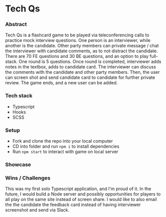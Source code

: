 # Tech Qs

### Abstract
Tech Qs is a flashcard game to be played via teleconferencing calls to practice mock interview questions. One person is an interviewer, while another is the candidate. Other party members can private message / chat the interviewer with candidate comments, as to not distract the candidate. There are 70 FE questions and 30 BE questions, and an option to play full-stack. One round is 5 questions. Once round is completed, interviewer adds notes in the textbox, adds to candidate card. The interviewer can discuss the comments with the candidate and other party members. Then, the user can screen shot and send candidate card to candidate for further private review. The game ends, and a new user can be added. 

### Tech stack
- Typescript
- Hooks
- SCSS

### Setup
- Fork and clone the repo into your local computer
- CD into folder and run `npm i` to install dependencies
- Run  `npm start` to interact with game on local server

### Showcase

### Wins / Challenges
This was my first solo Typescript application, and I'm proud of it. In the future, I would build a Node server and possibly opportunities for players to all play on the same site instead of screen share. I would like to also email the the candidate the feedback card instead of having interviewer screenshot and send via Slack.


